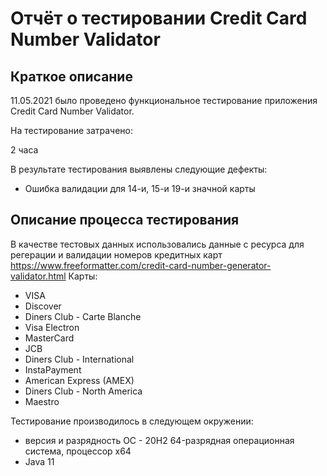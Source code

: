# Отчёт о тестировании Credit Card Number Validator

## Краткое описание

11.05.2021   было проведено функциональное тестирование  приложения Credit Card Number Validator.

На тестирование затрачено: 

2 часа

В результате тестирования выявлены следующие дефекты:
* Ошибка валидации для 14-и, 15-и 19-и значной карты


## Описание процесса тестирования





В качестве тестовых данных использовались данные с ресурса для регерации и валидации номеров кредитных карт   https://www.freeformatter.com/credit-card-number-generator-validator.html
Карты:
* VISA
* Discover
* Diners Club - Carte Blanche
* Visa Electron
* MasterCard
* JCB
* Diners Club - International
* InstaPayment
* American Express (AMEX)
* Diners Club - North America
* Maestro


Тестирование производилось в следующем окружении:
* версия и разрядность ОС - 20H2 64-разрядная операционная система, процессор x64
*  Java 11
